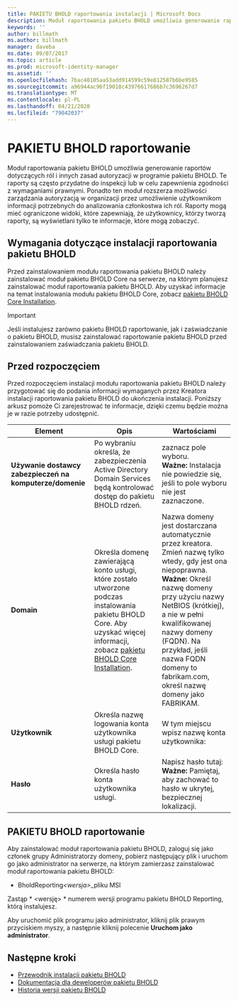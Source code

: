 ```yaml
---
title: PAKIETU BHOLD raportowania instalacji | Microsoft Docs
description: Moduł raportowania pakietu BHOLD umożliwia generowanie raportów dotyczących ról i zasad autoryzacji
keywords: ''
author: billmath
ms.author: billmath
manager: daveba
ms.date: 09/07/2017
ms.topic: article
ms.prod: microsoft-identity-manager
ms.assetid: ''
ms.openlocfilehash: 7bac40105aa53add914599c59e812587b6be9585
ms.sourcegitcommit: a96944ac96f19018c43976617686b7c3696267d7
ms.translationtype: MT
ms.contentlocale: pl-PL
ms.lasthandoff: 04/21/2020
ms.locfileid: "79042037"
---
```

# <a name="bhold-reporting-installation"></a>PAKIETU BHOLD raportowanie

Moduł raportowania pakietu BHOLD umożliwia generowanie raportów dotyczących ról i innych zasad autoryzacji w programie pakietu BHOLD. Te raporty są często przydatne do inspekcji lub w celu zapewnienia zgodności z wymaganiami prawnymi. Ponadto ten moduł rozszerza możliwości zarządzania autoryzacją w organizacji przez umożliwienie użytkownikom informacji potrzebnych do analizowania członkostwa ich ról. Raporty mogą mieć ograniczone widoki, które zapewniają, że użytkownicy, którzy tworzą raporty, są wyświetlani tylko te informacje, które mogą zobaczyć.

## <a name="bhold-reporting-installation-requirements"></a>Wymagania dotyczące instalacji raportowania pakietu BHOLD

Przed zainstalowaniem modułu raportowania pakietu BHOLD należy zainstalować moduł pakietu BHOLD Core na serwerze, na którym planujesz zainstalować moduł raportowania pakietu BHOLD. Aby uzyskać informacje na temat instalowania modułu pakietu BHOLD Core, zobacz [pakietu BHOLD Core Installation](https://technet.microsoft.com/library/jj134095(v=ws.10).aspx).

> [!IMPORTANT]
> Jeśli instalujesz zarówno pakietu BHOLD raportowanie, jak i zaświadczanie o pakietu BHOLD, musisz zainstalować raportowanie pakietu BHOLD przed zainstalowaniem zaświadczania pakietu BHOLD.

## <a name="before-you-begin"></a>Przed rozpoczęciem

Przed rozpoczęciem instalacji modułu raportowania pakietu BHOLD należy przygotować się do podania informacji wymaganych przez Kreatora instalacji raportowania pakietu BHOLD do ukończenia instalacji. Poniższy arkusz pomoże Ci zarejestrować te informacje, dzięki czemu będzie można je w razie potrzeby udostępnić.

| **Element**                                    | **Opis**                                                                                                                                                                                                           | **Wartościami**                                                                                                                                                                                                                                                                                                            |
|---------------------------------------------|---------------------------------------------------------------------------------------------------------------------------------------------------------------------------------------------------------------------------|----------------------------------------------------------------------------------------------------------------------------------------------------------------------------------------------------------------------------------------------------------------------------------------------------------------------|
| **Używanie dostawcy zabezpieczeń na komputerze/domenie** | Po wybraniu określa, że zabezpieczenia Active Directory Domain Services będą kontrolować dostęp do pakietu BHOLD rdzeń.                                                                                                                | zaznacz pole wyboru. </br>**Ważne:** Instalacja nie powiedzie się, jeśli to pole wyboru nie jest zaznaczone.                                                                                                                                                                                                                   |
| **Domain**                                  | Określa domenę zawierającą konto usługi, które zostało utworzone podczas instalowania pakietu BHOLD Core. Aby uzyskać więcej informacji, zobacz [pakietu BHOLD Core Installation](https://technet.microsoft.com/library/jj134095(v=ws.10).aspx). | Nazwa domeny jest dostarczana automatycznie przez kreatora. Zmień nazwę tylko wtedy, gdy jest ona niepoprawna. **Ważne:** Określ nazwę domeny przy użyciu nazwy NetBIOS (krótkiej), a nie w pełni kwalifikowanej nazwy domeny (FQDN). Na przykład, jeśli nazwa FQDN domeny to fabrikam.com, określ nazwę domeny jako FABRIKAM. |
| **Użytkownik**                                    | Określa nazwę logowania konta użytkownika usługi pakietu BHOLD Core.                                                                                                                                                          | W tym miejscu wpisz nazwę konta użytkownika:                                                                                                                                                                                                                                                                                    |
| **Hasło**                                | Określa hasło konta użytkownika usługi.                                                                                                                                                                       | Napisz hasło tutaj: </br>**Ważne:** Pamiętaj, aby zachować to hasło w ukrytej, bezpiecznej lokalizacji.                                                                                                                                                                                                                  |

## <a name="bhold-reporting-installation"></a>PAKIETU BHOLD raportowanie

Aby zainstalować moduł raportowania pakietu BHOLD, zaloguj się jako członek grupy Administratorzy domeny, pobierz następujący plik i uruchom go jako administrator na serwerze, na którym zamierzasz zainstalować moduł raportowania pakietu BHOLD:

- BholdReporting<em>\<wersja\></em>\_pliku MSI

Zastąp * \<wersję\> * numerem wersji programu pakietu BHOLD Reporting, którą instalujesz.

Aby uruchomić plik programu jako administrator, kliknij plik prawym przyciskiem myszy, a następnie kliknij polecenie **Uruchom jako administrator**.

## <a name="next-steps"></a>Następne kroki

- [Przewodnik instalacji pakietu BHOLD](bhold-installation-guide.md)
- [Dokumentacja dla deweloperów pakietu BHOLD](../reference/mim2016-bhold-developer-reference.md)
- [Historia wersji pakietu BHOLD](../reference/version-bhold-history.md)
